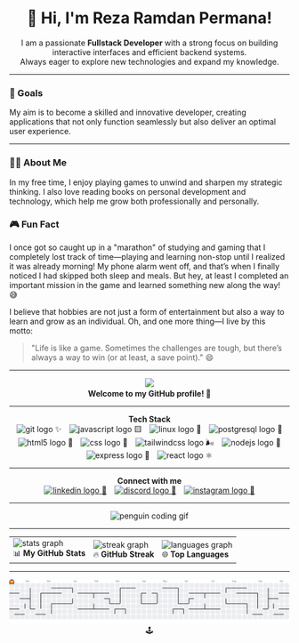 <h1 align="center">👋 Hi, I'm Reza Ramdan Permana!</h1>

<p align="center">
  I am a passionate <b>Fullstack Developer</b> with a strong focus on building interactive interfaces and efficient backend systems.<br>
  Always eager to explore new technologies and expand my knowledge.
</p>

---

### 🎯 Goals
My aim is to become a skilled and innovative developer, creating applications that not only function seamlessly but also deliver an optimal user experience.

---

### 🧑‍💻 About Me
In my free time, I enjoy playing games to unwind and sharpen my strategic thinking. I also love reading books on personal development and technology, which help me grow both professionally and personally.

### 🎮 Fun Fact
I once got so caught up in a "marathon" of studying and gaming that I completely lost track of time—playing and learning non-stop until I realized it was already morning! My phone alarm went off, and that’s when I finally noticed I had skipped both sleep and meals. But hey, at least I completed an important mission in the game and learned something new along the way! 😅

I believe that hobbies are not just a form of entertainment but also a way to learn and grow as an individual. Oh, and one more thing—I live by this motto:

> "Life is like a game. Sometimes the challenges are tough, but there’s always a way to win (or at least, a save point)." 😄

---

<div align="center">
  <img src="https://visitor-badge.laobi.icu/badge?page_id=RezaR2P.RezaR2P&"  />
  <br/>
  <b>Welcome to my GitHub profile! 🚀</b>
</div>

---

<div align="center">
  <b>Tech Stack</b><br>
  <span style="display:inline-block; margin:0 5px;">
    <img src="https://cdn.jsdelivr.net/gh/devicons/devicon/icons/git/git-original.svg" height="40" alt="git logo" /> ✨
  </span>
  <span style="display:inline-block; margin:0 5px;">
    <img src="https://cdn.jsdelivr.net/gh/devicons/devicon/icons/javascript/javascript-original.svg" height="40" alt="javascript logo" /> 🟨
  </span>
  <span style="display:inline-block; margin:0 5px;">
    <img src="https://cdn.jsdelivr.net/gh/devicons/devicon/icons/linux/linux-original.svg" height="40" alt="linux logo" /> 🐧
  </span>
  <span style="display:inline-block; margin:0 5px;">
    <img src="https://cdn.jsdelivr.net/gh/devicons/devicon/icons/postgresql/postgresql-original.svg" height="40" alt="postgresql logo" /> 🐘
  </span>
  <span style="display:inline-block; margin:0 5px;">
    <img src="https://cdn.simpleicons.org/html5/E34F26" height="40" alt="html5 logo" /> 🔶
  </span>
  <span style="display:inline-block; margin:0 5px;">
    <img src="https://skillicons.dev/icons?i=css" height="40" alt="css logo" /> 🎨
  </span>
  <span style="display:inline-block; margin:0 5px;">
    <img src="https://skillicons.dev/icons?i=tailwind" height="40" alt="tailwindcss logo" /> 🌬️
  </span>
  <span style="display:inline-block; margin:0 5px;">
    <img src="https://skillicons.dev/icons?i=nodejs" height="40" alt="nodejs logo" /> 🌳
  </span>
  <span style="display:inline-block; margin:0 5px;">
    <img src="https://skillicons.dev/icons?i=express" height="40" alt="express logo" /> 🚂
  </span>
  <span style="display:inline-block; margin:0 5px;">
    <img src="https://cdn.simpleicons.org/react/61DAFB" height="40" alt="react logo" /> ⚛️
  </span>
</div>

---

<div align="center">
  <b>Connect with me</b><br>
  <a href="linkedin.com/in/reza-ramdan-permana-45b310222/?skipRedirect=true" target="_blank" style="display:inline-block; margin:0 5px;">
    <img src="https://img.shields.io/static/v1?message=LinkedIn&logo=linkedin&label=&color=0077B5&logoColor=white&labelColor=&style=for-the-badge" height="25" alt="linkedin logo"  /> 💼
  </a>
  <a href="discordapp.com/users/980657950517514321" target="_blank" style="display:inline-block; margin:0 5px;">
    <img src="https://img.shields.io/static/v1?message=Discord&logo=discord&label=&color=7289DA&logoColor=white&labelColor=&style=for-the-badge" height="25" alt="discord logo"  /> 💬
  </a>
  <a href="https://www.instagram.com/sjhdskd/" target="_blank" style="display:inline-block; margin:0 5px;">
    <img src="https://img.shields.io/static/v1?message=Instagram&logo=instagram&label=&color=E4405F&logoColor=white&labelColor=&style=for-the-badge" height="25" alt="instagram logo"  /> 📸
  </a>
</div>

---

<div align="center">
  <img src="https://media1.giphy.com/media/v1.Y2lkPTc5MGI3NjExbXFjams0Z3B1NnB5YXZrYmk3bm03NDd1d3E1NjE0ZjF4YjhwdW95cSZlcD12MV9pbnRlcm5hbF9naWZfYnlfaWQmY3Q9Zw/QDjpIL6oNCVZ4qzGs7/giphy.gif" height="200" alt="penguin coding gif" />
</div>

---

<div align="center">
  <table>
    <tr>
      <td>
        <img src="https://github-readme-stats.vercel.app/api?username=RezaR2P&hide_title=false&hide_rank=false&show_icons=true&include_all_commits=true&count_private=true&disable_animations=false&theme=dracula&locale=en&hide_border=false&order=1" height="150" alt="stats graph"  />
        <br/>📊 <b>My GitHub Stats</b>
      </td>
      <td>
        <img src="https://streak-stats.demolab.com?user=RezaR2P&locale=en&mode=daily&theme=dracula&hide_border=false&border_radius=5&order=3" height="150" alt="streak graph"  />
        <br/>🔥 <b>GitHub Streak</b>
      </td>
      <td>
        <img src="https://github-readme-stats.vercel.app/api/top-langs?username=RezaR2P&locale=en&hide_title=false&layout=compact&card_width=320&langs_count=5&theme=dracula&hide_border=false&order=2" height="150" alt="languages graph"  />
        <br/>🌐 <b>Top Languages</b>
      </td>
    </tr>
  </table>
</div>

---

<div align="center">
  <picture>
    <source media="(prefers-color-scheme: dark)" srcset="https://raw.githubusercontent.com/RezaR2P/RezaR2P/output/pacman-contribution-graph-dark.svg">
    <source media="(prefers-color-scheme: light)" srcset="https://raw.githubusercontent.com/RezaR2P/RezaR2P/output/pacman-contribution-graph.svg">
    <img alt="pacman contribution graph" src="https://raw.githubusercontent.com/RezaR2P/RezaR2P/output/pacman-contribution-graph.svg"> 🕹️
  </picture>
</div>